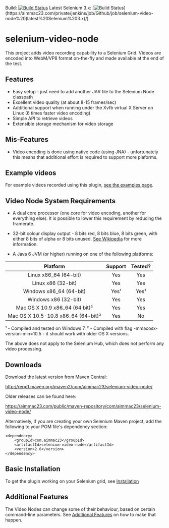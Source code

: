 Build: [![Build Status](https://aimmac23.com/private/jenkins/job/Github/job/selenium-video-node%20(MASTER)/badge/icon)](https://aimmac23.com/private/jenkins/job/Github/job/selenium-video-node%20(MASTER)/)
Latest Selenium 3.x: [![Build Status](https://aimmac23.com/private/jenkins/job/Github/job/selenium-video-node%20(latest%20Selenium%203.x)/badge/icon)](https://aimmac23.com/private/jenkins/job/Github/job/selenium-video-node%20(latest%20Selenium%203.x)/)

selenium-video-node
===================

This project adds video recording capability to a Selenium Grid. Videos are encoded into WebM/VP8 format on-the-fly and made available at the end of the test.

## Features

* Easy setup - just need to add another JAR file to the Selenium Node classpath
* Excellent video quality (at about 8-15 frames/sec)
* Additional support when running under the Xvfb virtual X Server on Linux (6 times faster video encoding)
* Simple API to retrieve videos
* Extensible storage mechanism for video storage

## Mis-Features

* Video encoding is done using native code (using JNA) - unfortunately this means that additional effort is required to support more plaforms.

## Example videos

For example videos recorded using this plugin, [see the examples page](http://selenium-videos.s3-website-eu-west-1.amazonaws.com/).

## Video Node System Requirements

* A dual core processor (one core for video encoding, another for everything else). It is possible to lower this requirement by reducing the framerate.

* 32-bit colour display output - 8 bits red, 8 bits blue, 8 bits green, with either 8 bits of alpha or 8 bits unused. [See Wikipedia](http://en.wikipedia.org/wiki/Color_depth#True_color_.2824-bit.29) for more information.

* A Java 6 JVM (or higher) running on one of the following platforms:

| Platform      | Support | Tested? |
|:---------------:|:---------:|:---------:|
| Linux x86_64 (64-bit) |  Yes        | Yes |
| Linux x86 (32-bit)   | Yes      | Yes |
| Windows x86_64 (64-bit) | Yes¹ | Yes¹ |
| Windows x86 (32-bit) | Yes | Yes |
| Mac OS X 10.9 x86_64 (64 bit)² | Yes | Yes |
| Mac OS X 10.5-10.8 x86_64 (64-bit)² | Yes | No |

¹ - Compiled and tested on Windows 7.
² - Compiled with flag -mmacosx-version-min=10.5 - it should work with older OS X versions.

The above does not apply to the Selenium Hub, which does not perform any video processing.

## Downloads

Download the latest version from Maven Central:

http://repo1.maven.org/maven2/com/aimmac23/selenium-video-node/

Older releases can be found here:

https://aimmac23.com/public/maven-repository/com/aimmac23/selenium-video-node/

Alternatively, if you are creating your own Selenium Maven project, add the following to your POM file's dependency section:

    <dependency>
        <groupId>com.aimmac23</groupId>
        <artifactId>selenium-video-node</artifactId>
        <version>2.0</version>
    </dependency>
  
## Basic Installation

To get the plugin working on your Selenium grid, see [Installation](INSTALLATION.md)

## Additional Features

The Video Nodes can change some of their behaviour, based on certain command-line parameters. See [Additional Features](ADDITIONAL_FEATURES.md) on how to make that happen.

